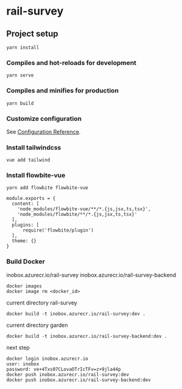 # rail-survey

## Project setup
```
yarn install
```

### Compiles and hot-reloads for development
```
yarn serve
```

### Compiles and minifies for production
```
yarn build
```

### Customize configuration
See [Configuration Reference](https://cli.vuejs.org/config/).

### Install tailwindcss
```
vue add tailwind
```

### Install flowbite-vue
```
yarn add flowbite flowbite-vue
```
```
module.exports = {
  content: [
    'node_modules/flowbite-vue/**/*.{js,jsx,ts,tsx}',
    'node_modules/flowbite/**/*.{js,jsx,ts,tsx}'
  ],
  plugins: [
      require('flowbite/plugin')
  ],
  theme: {}
}
```
### Build Docker
inobox.azurecr.io/rail-survey
inobox.azurecr.io/rail-survey-backend
```
docker images
docker image rm <docker_id>
```

current directory rail-survey
```
docker build -t inobox.azurecr.io/rail-survey:dev .
```

current directory garden
```
docker build -t inobox.azurecr.io/rail-survey-backend:dev .
```

next step
```
docker login inobox.azurecr.io
user: inobox
password: ve+4Txs07CLovaOTrIcTFv=z+9jla44p
docker push inobox.azurecr.io/rail-survey:dev
docker push inobox.azurecr.io/rail-survey-backend:dev
```